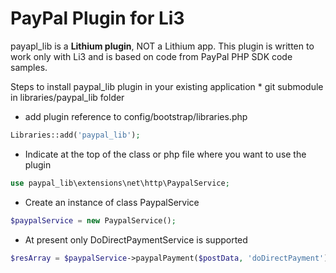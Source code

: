 # PayPal Plugin for Li3

payapl_lib is a **Lithium plugin**, NOT a Lithium app. This plugin is written to work only with Li3 and is based on code from PayPal PHP SDK code samples.

Steps to install paypal_lib plugin in your existing application
	*	git submodule in libraries/paypal_lib folder
* add plugin reference to config/bootstrap/libraries.php
```php
Libraries::add('paypal_lib');
```
* Indicate at the top of the class or php file where you want to use the plugin
```php
use paypal_lib\extensions\net\http\PaypalService;
```
* Create an instance of class PaypalService
```php
$paypalService = new PaypalService();
```
* At present only DoDirectPaymentService is supported
```php
$resArray = $paypalService->paypalPayment($postData, 'doDirectPayment');
```
